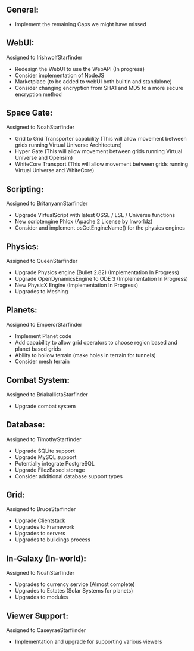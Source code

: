 General:
--------
* Implement the remaining Caps we might have missed

WebUI:
----------
Assigned to IrishwolfStarfinder
* Redesign the WebUI to use the WebAPI (In progress)
* Consider implementation of NodeJS
* Marketplace (to be added to webUI both builtin and standalone)
* Consider changing encryption from SHA1 and MD5 to a more secure encryption method

Space Gate:
----------
Assigned to NoahStarfinder
* Grid to Grid Transporter capability (This will allow movement between grids running Virtual Universe Architecture)
* Hyper Gate (This will allow movement between grids running Virtual Universe and Opensim)
* WhiteCore Transport (This will allow movement between grids running Virtual Universe and WhiteCore)


Scripting:
----------
Assigned to BritanyannStarfinder
* Upgrade VirtualScript with latest OSSL / LSL / Universe functions
* New scriptengine Phlox (Apache 2 License by Inworldz)
* Consider and implement osGetEngineName() for the physics engines

Physics:
--------
Assigned to QueenStarfinder
* Upgrade Physics engine (Bullet 2.82) (Implementation In Progress)
* Upgrade OpenDynamicsEngine to ODE 3 (Implementation In Progress)
* New PhysicX Engine (Implementation In Progress)
* Upgrades to Meshing

Planets:
----------
Assigned to EmperorStarfinder
* Implement Planet code
* Add capability to allow grid operators to choose region based and planet based grids
* Ability to hollow terrain (make holes in terrain for tunnels)
* Consider mesh terrain

Combat System:
--------------
Assigned to BriakallistaStarfinder
* Upgrade combat system

Database:
----------
Assigned to TimothyStarfinder
* Upgrade SQLite support
* Upgrade MySQL support
* Potentially integrate PostgreSQL
* Upgrade FilezBased storage
* Consider additional database support types

Grid:
----------
Assigned to BruceStarfinder
* Upgrade Clientstack
* Upgrades to Framework
* Upgrades to servers
* Upgrades to buildings process

In-Galaxy (In-world):
----------------------
Assigned to NoahStarfinder
* Upgrades to currency service (Almost complete)
* Upgrades to Estates (Solar Systems for planets)
* Upgrades to modules

Viewer Support:
-----------------
Assigned to CaseyraeStarfiinder
* Implementation and upgrade for supporting various viewers